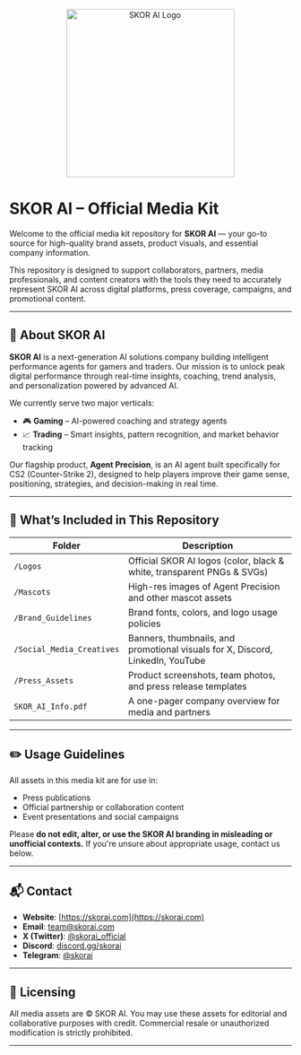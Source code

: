 <p align="center">
  <img src="https://agent-precision.gitbook.io/skor-ai/~gitbook/image?url=https%3A%2F%2F3376738995-files.gitbook.io%2F%7E%2Ffiles%2Fv0%2Fb%2Fgitbook-x-prod.appspot.com%2Fo%2Fspaces%252F9OhG1WgGMNxfZ9lLg3cQ%252Fuploads%252FCuSWXZiBJRViaMoKmGeP%252Fpublic%2520%281%29.jpg%3Falt%3Dmedia%26token%3Df61ed7e8-6784-4a01-89c7-7ed445f348f2&width=768&dpr=1&quality=100&sign=94a88286&sv=2" width="300" alt="SKOR AI Logo"/>
</p>

# SKOR AI – Official Media Kit

Welcome to the official media kit repository for **SKOR AI** — your go-to source for high-quality brand assets, product visuals, and essential company information.

This repository is designed to support collaborators, partners, media professionals, and content creators with the tools they need to accurately represent SKOR AI across digital platforms, press coverage, campaigns, and promotional content.

---

## 🧠 About SKOR AI

**SKOR AI** is a next-generation AI solutions company building intelligent performance agents for gamers and traders. Our mission is to unlock peak digital performance through real-time insights, coaching, trend analysis, and personalization powered by advanced AI.

We currently serve two major verticals:

- 🎮 **Gaming** – AI-powered coaching and strategy agents
- 📈 **Trading** – Smart insights, pattern recognition, and market behavior tracking

Our flagship product, **Agent Precision**, is an AI agent built specifically for CS2 (Counter-Strike 2), designed to help players improve their game sense, positioning, strategies, and decision-making in real time.

---

## 🧰 What’s Included in This Repository

| Folder                      | Description                                                                    |
|-----------------------------|--------------------------------------------------------------------------------|
| `/Logos`                    | Official SKOR AI logos (color, black & white, transparent PNGs & SVGs)         |
| `/Mascots`                  | High-res images of Agent Precision and other mascot assets                     |
| `/Brand_Guidelines`         | Brand fonts, colors, and logo usage policies                                   |
| `/Social_Media_Creatives`   | Banners, thumbnails, and promotional visuals for X, Discord, LinkedIn, YouTube |
| `/Press_Assets`             | Product screenshots, team photos, and press release templates                  |
| `SKOR_AI_Info.pdf`          | A one-pager company overview for media and partners                            |

---

## ✏️ Usage Guidelines

All assets in this media kit are for use in:
- Press publications
- Official partnership or collaboration content
- Event presentations and social campaigns

Please **do not edit, alter, or use the SKOR AI branding in misleading or unofficial contexts.** If you're unsure about appropriate usage, contact us below.

---

## 📬 Contact

- **Website**: [https://skorai.com](https://skorai.com)  
- **Email**: team@skorai.com  
- **X (Twitter)**: [@skorai_official](https://twitter.com/skorai_official)  
- **Discord**: [discord.gg/skorai](https://discord.gg/skorai)  
- **Telegram**: [@skorai](https://t.me/skorai)

---

## 🔖 Licensing

All media assets are © SKOR AI. You may use these assets for editorial and collaborative purposes with credit. Commercial resale or unauthorized modification is strictly prohibited.

---
